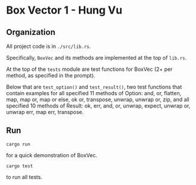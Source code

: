 # Box Vector 1 - Hung Vu

## Organization

All project code is in `./src/lib.rs`.

Specifically, `BoxVec` and its methods are implemented at the top of `lib.rs`.

At the top of the `tests` module are test functions for BoxVec (2+ per method, as specified in the prompt).

Below that are `test_option()` and `test_result()`, two test functions that contain examples for all specified 11 methods of Option: and, or, flatten, map, map or, map or else, ok or, transpose, unwrap, unwrap or, zip, and all specified 10 methods of Result: ok, err, and, or, unwrap, expect, unwrap or, unwrap err, map err, transpose.

## Run

```
cargo run
```
for a quick demonstration of BoxVec.

```
cargo test
```
to run all tests.
